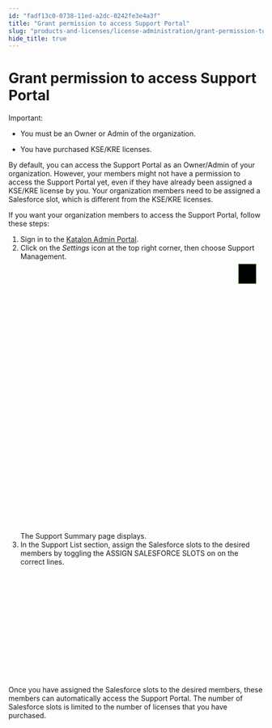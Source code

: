 ```yaml
---
id: "fadf13c0-0738-11ed-a2dc-0242fe3e4a3f"
title: "Grant permission to access Support Portal"
slug: "products-and-licenses/license-administration/grant-permission-to-access-support-portal"
hide_title: true
---
```


# <a id="task-147" class="anchor_top_offset"/><a id="ariaid-title1" class="anchor_top_offset"/>Grant permission to access Support Portal

<section xmlns="http://www.w3.org/1999/xhtml" className="section context"><div className="note important note_important"><span className="note__title">Important:</span>      <ul className="ul"><li className="li">         <p className="p">You must be an Owner or Admin of the organization.</p>       </li><li className="li"><p className="p">You have purchased KSE/KRE licenses.</p></li></ul>   </div>   <p className="p"> By default, you can access the Support Portal as an Owner/Admin of your organization. However, your members might not have a permission to access the Support Portal yet, even if they have already been assigned a KSE/KRE license by you. Your organization members need to be assigned a Salesforce slot, which is  different from the KSE/KRE licenses. </p><p className="p"> If you want your organization members to access the Support Portal, follow these steps:</p> </section> 
<ol xmlns="http://www.w3.org/1999/xhtml" className="ol steps"><li className="li step stepexpand"><span className="ph cmd">Sign in to the <a className="xref j-external-link" href="https://my.katalon.com/home" target="_blank">Katalon Admin Portal</a>.</span></li><li className="li step stepexpand"><span className="ph cmd"> Click on the <em className="ph i">Settings</em> icon at the top right corner, then choose <span className="ph uicontrol">Support Management</span>.</span><div className="itemgroup info">       <svg xmlns="http://www.w3.org/2000/svg" height={648} id="svgcontent" overflow="visible" viewBox="0 0 581 648" width={581} x={581} y={648} className="anchor_top_offset"><g style={{pointerEvents: 'all'}}><title style={{pointerEvents: 'inherit'}}>Layer 1            </title><image height={648} id="svg_42bb6584-1afa-4328-a949-301bcc3cf42b" width={581} actuate="onLoad" show="embed" type="simple" resource-uuid="fae83b80-0738-11ed-a2dc-0242fe3e4a3f" href="/fae83b80-0738-11ed-a2dc-0242fe3e4a3f.png" className="anchor_top_offset" /><rect fill="#000000" fillOpacity={0} height={66} id="svg_1" rx={5} ry={5} stroke="#6bb545" strokeOpacity={1} strokeWidth={4} style={{pointerEvents: 'inherit'}} width={471} x={88} y={576} className="anchor_top_offset" /><rect fill="#000000" fillOpacity={0} height="47.00000238418579" id="svg_2" rx={5} ry={5} stroke="#6bb545" strokeOpacity={1} strokeWidth={4} width="41.999999046325684" x="521.0000009536743" y="7.999997615814209" className="anchor_top_offset" /></g></svg>     </div><div className="itemgroup info">The <span className="ph uicontrol">Support Summary</span> page displays. </div></li><li className="li step stepexpand"><span className="ph cmd">In the <span className="ph uicontrol">Support List</span> section, assign the Salesforce slots to the desired members by toggling the <span className="ph uicontrol">ASSIGN SALESFORCE SLOTS</span> on on the correct lines.</span><div className="itemgroup info">       <svg xmlns="http://www.w3.org/2000/svg" height={355} id="svg_c39484f2-9708-4ed3-807e-4011ecd2d37e" overflow="visible" viewBox="0 0 768 355" width={768} x={768} y={355} className="anchor_top_offset"><g style={{pointerEvents: 'all'}}><title style={{pointerEvents: 'inherit'}}>Layer 1            </title><image height={355} id="svg_512ff68b-c2b7-436c-944e-fdab26e6e462" width={768} actuate="onLoad" show="embed" type="simple" resource-uuid="faf6ba70-0738-11ed-a2dc-0242fe3e4a3f" href="/faf6ba70-0738-11ed-a2dc-0242fe3e4a3f.jpeg" className="anchor_top_offset" /><rect fill="#000000" fillOpacity={0} height={89} id="svg_db81dfa8-4ebe-4be8-b29e-f7fba2121661" rx={5} ry={5} stroke="#6bb545" strokeOpacity={1} strokeWidth={4} style={{pointerEvents: 'inherit'}} width={104} x="526.5" y="230.5" className="anchor_top_offset" /></g></svg>     </div></li></ol> 
<section xmlns="http://www.w3.org/1999/xhtml" className="section result">Once you have assigned the Salesforce slots to the desired members, these members can automatically access the Support Portal. The number of Salesforce slots is limited to the number of licenses that you have purchased.</section> 
